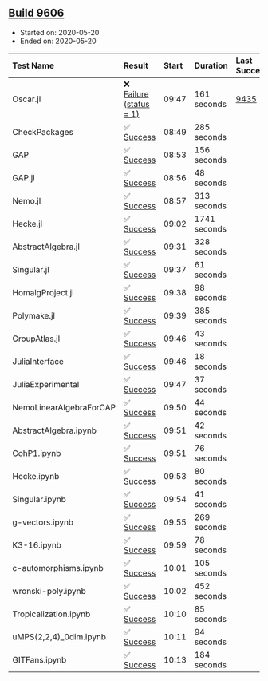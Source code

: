 ## [Build 9606](https://oscarci.mathematik.uni-kl.de/job/oscar/9606/)

* Started on: 2020-05-20
* Ended on: 2020-05-20

| Test Name    | Result | Start | Duration | Last Success | First Failure |
|:-------------|:-------|:------|:---------|:-------------|:--------------|
| Oscar.jl | ❌ [Failure (status = 1)](https://oscarci.mathematik.uni-kl.de/job/oscar/9606/artifact/logs/build-9606/Oscar.jl.log) | 09:47 | 161 seconds | [9435](https://oscarci.mathematik.uni-kl.de/job/oscar/9435/) | [9436](https://oscarci.mathematik.uni-kl.de/job/oscar/9436/) |
| CheckPackages | ✅ [Success](https://oscarci.mathematik.uni-kl.de/job/oscar/9606/artifact/logs/build-9606/CheckPackages.log) | 08:49 | 285 seconds |  |  |
| GAP | ✅ [Success](https://oscarci.mathematik.uni-kl.de/job/oscar/9606/artifact/logs/build-9606/GAP.log) | 08:53 | 156 seconds |  |  |
| GAP.jl | ✅ [Success](https://oscarci.mathematik.uni-kl.de/job/oscar/9606/artifact/logs/build-9606/GAP.jl.log) | 08:56 | 48 seconds |  |  |
| Nemo.jl | ✅ [Success](https://oscarci.mathematik.uni-kl.de/job/oscar/9606/artifact/logs/build-9606/Nemo.jl.log) | 08:57 | 313 seconds |  |  |
| Hecke.jl | ✅ [Success](https://oscarci.mathematik.uni-kl.de/job/oscar/9606/artifact/logs/build-9606/Hecke.jl.log) | 09:02 | 1741 seconds |  |  |
| AbstractAlgebra.jl | ✅ [Success](https://oscarci.mathematik.uni-kl.de/job/oscar/9606/artifact/logs/build-9606/AbstractAlgebra.jl.log) | 09:31 | 328 seconds |  |  |
| Singular.jl | ✅ [Success](https://oscarci.mathematik.uni-kl.de/job/oscar/9606/artifact/logs/build-9606/Singular.jl.log) | 09:37 | 61 seconds |  |  |
| HomalgProject.jl | ✅ [Success](https://oscarci.mathematik.uni-kl.de/job/oscar/9606/artifact/logs/build-9606/HomalgProject.jl.log) | 09:38 | 98 seconds |  |  |
| Polymake.jl | ✅ [Success](https://oscarci.mathematik.uni-kl.de/job/oscar/9606/artifact/logs/build-9606/Polymake.jl.log) | 09:39 | 385 seconds |  |  |
| GroupAtlas.jl | ✅ [Success](https://oscarci.mathematik.uni-kl.de/job/oscar/9606/artifact/logs/build-9606/GroupAtlas.jl.log) | 09:46 | 43 seconds |  |  |
| JuliaInterface | ✅ [Success](https://oscarci.mathematik.uni-kl.de/job/oscar/9606/artifact/logs/build-9606/JuliaInterface.log) | 09:46 | 18 seconds |  |  |
| JuliaExperimental | ✅ [Success](https://oscarci.mathematik.uni-kl.de/job/oscar/9606/artifact/logs/build-9606/JuliaExperimental.log) | 09:47 | 37 seconds |  |  |
| NemoLinearAlgebraForCAP | ✅ [Success](https://oscarci.mathematik.uni-kl.de/job/oscar/9606/artifact/logs/build-9606/NemoLinearAlgebraForCAP.log) | 09:50 | 44 seconds |  |  |
| AbstractAlgebra.ipynb | ✅ [Success](https://oscarci.mathematik.uni-kl.de/job/oscar/9606/artifact/logs/build-9606/AbstractAlgebra.ipynb.log) | 09:51 | 42 seconds |  |  |
| CohP1.ipynb | ✅ [Success](https://oscarci.mathematik.uni-kl.de/job/oscar/9606/artifact/logs/build-9606/CohP1.ipynb.log) | 09:51 | 76 seconds |  |  |
| Hecke.ipynb | ✅ [Success](https://oscarci.mathematik.uni-kl.de/job/oscar/9606/artifact/logs/build-9606/Hecke.ipynb.log) | 09:53 | 80 seconds |  |  |
| Singular.ipynb | ✅ [Success](https://oscarci.mathematik.uni-kl.de/job/oscar/9606/artifact/logs/build-9606/Singular.ipynb.log) | 09:54 | 41 seconds |  |  |
| g-vectors.ipynb | ✅ [Success](https://oscarci.mathematik.uni-kl.de/job/oscar/9606/artifact/logs/build-9606/g-vectors.ipynb.log) | 09:55 | 269 seconds |  |  |
| K3-16.ipynb | ✅ [Success](https://oscarci.mathematik.uni-kl.de/job/oscar/9606/artifact/logs/build-9606/K3-16.ipynb.log) | 09:59 | 78 seconds |  |  |
| c-automorphisms.ipynb | ✅ [Success](https://oscarci.mathematik.uni-kl.de/job/oscar/9606/artifact/logs/build-9606/c-automorphisms.ipynb.log) | 10:01 | 105 seconds |  |  |
| wronski-poly.ipynb | ✅ [Success](https://oscarci.mathematik.uni-kl.de/job/oscar/9606/artifact/logs/build-9606/wronski-poly.ipynb.log) | 10:02 | 452 seconds |  |  |
| Tropicalization.ipynb | ✅ [Success](https://oscarci.mathematik.uni-kl.de/job/oscar/9606/artifact/logs/build-9606/Tropicalization.ipynb.log) | 10:10 | 85 seconds |  |  |
| uMPS(2,2,4)_0dim.ipynb | ✅ [Success](https://oscarci.mathematik.uni-kl.de/job/oscar/9606/artifact/logs/build-9606/uMPS-2-2-4-_0dim.ipynb.log) | 10:11 | 94 seconds |  |  |
| GITFans.ipynb | ✅ [Success](https://oscarci.mathematik.uni-kl.de/job/oscar/9606/artifact/logs/build-9606/GITFans.ipynb.log) | 10:13 | 184 seconds |  |  |
